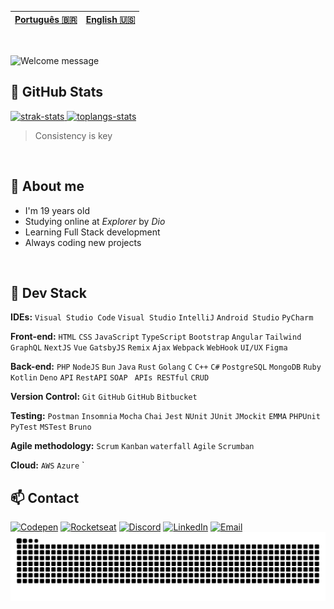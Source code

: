 | [Português 🇧🇷](https://github.com/PedroPaino) | [English 🇺🇸](https://github.com/PedroPaino) |
|---|---|

<br>

<!-- I made it on https://readme-typing-svg.demolab.com/demo/ -->
![Welcome message](https://readme-typing-svg.demolab.com?font=Silkscreen&duration=3000&pause=1500&color=0065f5&width=435&lines=Hey%2C+I'm+Pedro+Henrique+Paino;Welcome+to+my+GitHub+:%29; "Welcome Message")

## 💫 GitHub Stats

<!-- I got this cards in https://github.com/anuraghazra/github-readme-stats --> 
<a href="#">
    <img alt="strak-stats" height="170em" src="https://github-readme-streak-stats.herokuapp.com/?user=PedroPaino&theme=omni&hide_border=true&theme=transparent" />
    <img alt="toplangs-stats" height="170em" src="https://github-readme-stats.vercel.app/api/top-langs/?username=PedroPaino&layout=compact&hide_border=true&theme=transparent" />    
</a>

> Consistency is key

<br>

## 🍄 About me
    
- I'm 19 years old                                                                          
- Studying online at <em>Explorer</em> by <em>Dio</em>  
- Learning Full Stack development                                                     
- Always coding new projects  

<br>

## 🚀 Dev Stack

**IDEs:** `Visual Studio Code` `Visual Studio` `IntelliJ` `Android Studio` `PyCharm`  
    
**Front-end:** `HTML` `CSS` `JavaScript` `TypeScript` `Bootstrap` `Angular` `Tailwind` `GraphQL` `NextJS` `Vue` `GatsbyJS` `Remix` `Ajax` `Webpack` `WebHook` `UI/UX`  `Figma`     

**Back-end:** `PHP` `NodeJS` `Bun` `Java` `Rust` `Golang` `C` `C++` `C#` `PostgreSQL` `MongoDB` `Ruby` `Kotlin` `Deno` `API` `RestAPI` `SOAP ` `APIs RESTful` `CRUD`   


**Version Control:** `Git` `GitHub` `GitHub` `Bitbucket`

**Testing:** `Postman` `Insomnia` `Mocha` `Chai` `Jest` `NUnit` `JUnit` `JMockit` `EMMA` `PHPUnit` ` PyTest` `MSTest` `Bruno` 

**Agile methodology:** `Scrum` `Kanban` `waterfall` `Agile` `Scrumban`

**Cloud:** `AWS` `Azure` `
<br>

## 📫 Contact
 
<!-- Badges from https://dev.to/envoy_/150-badges-for-github-pnk -->
[![Codepen](https://img.shields.io/badge/Codepen-000000?style=for-the-badge&logo=codepen&logoColor=white "Codepen")](https://codepen.io/pedropaino)
[![Rocketseat](https://img.shields.io/badge/Rocketseat-8B89CC?style=for-the-badge&logo=rocketseat&logoColor=white "Rocketseat")](https://app.rocketseat.com.br/me/pedro-henrique-paino-00259)
[![Discord](https://img.shields.io/badge/@pedropaino-7289DA?style=for-the-badge&logo=discord&logoColor=white "My Discord user")](#)
[![LinkedIn](https://img.shields.io/badge/LinkedIn-0077B5?style=for-the-badge&logo=linkedin&logoColor=white "LinkedIn")](https://www.linkedin.com/in/pedropaino/)
[![Email](https://img.shields.io/badge/Gmail-D14836?style=for-the-badge&logo=gmail&logoColor=white "Email")](mailto:pedropainoadm@gmail.com)
![Snake animation](https://raw.githubusercontent.com/PedroPaino/PedroPaino/output/github-contribution-grid-snake-dark.svg)
